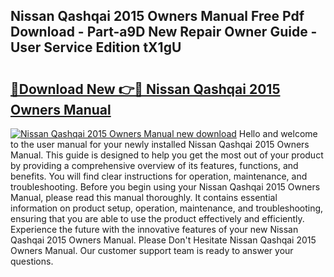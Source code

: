 ## Nissan Qashqai 2015 Owners Manual Free Pdf Download - Part-a9D New Repair Owner Guide - User Service Edition tX1gU

# <h2><a href="http://cf23468.oget.top/?id=Nissan+Qashqai+2015+Owners+Manual">🔗Download New 👉🔴 Nissan Qashqai 2015 Owners Manual</a></h2>

[![Nissan Qashqai 2015 Owners Manual new download](https://i.imgur.com/5g1atiW.png)](http://cf23468.oget.top/?id=Nissan+Qashqai+2015+Owners+Manual)
Hello and welcome to the user manual for your newly installed Nissan Qashqai 2015 Owners Manual. This guide is designed to help you get the most out of your product by providing a comprehensive overview of its features, functions, and benefits. You will find clear instructions for operation, maintenance, and troubleshooting. Before you begin using your Nissan Qashqai 2015 Owners Manual, please read this manual thoroughly. It contains essential information on product setup, operation, maintenance, and troubleshooting, ensuring that you are able to use the product effectively and efficiently. Experience the future with the innovative features of your new Nissan Qashqai 2015 Owners Manual. Please Don't Hesitate Nissan Qashqai 2015 Owners Manual. Our customer support team is ready to answer your questions.
